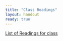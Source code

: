 ```yaml
---
title: "Class Readings"
layout: handout
ready: true
---
```

<a href="http://cs.ucsb.edu/~zmatni/cs64s18/documentation/handouts/" target="_blank">List of Readings for class</a>


